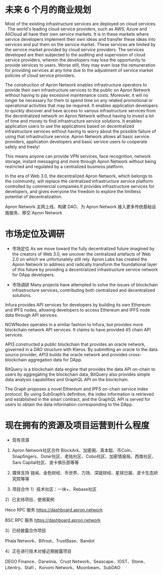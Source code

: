 # 未来 6 个月的商业规划
Most of the existing infrastructure services are deployed on cloud services. . The world's leading cloud service providers, such as AWS, Azure and AliCloud all have their own service markets. It is in these markets where service developers implement their own ideas and transfer these ideas into services and put them on the service market. These services are limited by the service market provided by cloud service providers. The services developed are then subjected to the auditing and supervision of cloud service providers, wherein the developers may lose the opportunity to provide services to users. Worse still, they may even lose the remuneration for providing services at any time due to the adjustment of service market policies of cloud service providers.

The construction of Apron Network enables infrastructure operators to provide their own infrastructure services to the public on Apron Network without  having to pay excessive maintenance costs.  Moreover, it will no longer be necessary for them to spend time on any related promotional or operational activities that may be required. It enables application developers to quickly discover and have access to various infrastructure services from the decentralized network on Apron Network without having to invest a lot of time and money to find infrastructure service solutions. It enables application users to use the applications based on decentralized infrastructure services without having to worry about the possible failure of using that infrastructure service. Apron Network allows all basic service providers, application developers and basic service users to cooperate safely and freely!

This means anyone can provide VPN services, face recognition, network storage, instant messaging and more through Apron Network without being restricted and regulated by a centralized business platform.

In the era of Web 3.0, the decentralized Apron Network, which belongs to the community, will replace the centralized infrastructure service platform controlled by commercial companies.It provides infrastructure services for developers, and gives everyone the freedom to explore the limitless potential of decentralization.


Apron Network 主网上线、构建 DAO、为 Apron Network 接入更多传统基础设施服务、移交 Apron Network
# 市场定位及调研

- 市场定位
As we move toward the fully decentralized future imagined by the creators of Web 3.0, we uncover the centralized artefacts of Web 2.0 on which we unfortunately still rely. Apron Labs has created the Apron Network to address and radically transform the foundational layer of this future by providing a decentralized infrastructure service network for DApp developers.

- 市场调研
Many projects have attempted to solve the issues  of blockchain infrastructure services, contributing  both centralized and decentralized solutions.

Infura provides API services for developers by building its own Ethereum and IPFS nodes, allowing developers to access Ethereum and IPFS node data through API services.

NOWNodes operates in a similar fashion to Infura, but provides more blockchain network API services. It claims to have provided 45 chain API services.

API3 constructed a public blockchain that provides an oracle network, governed in a  DAO structure with Kleros. By submitting an oracle to the data source provider, API3 builds the oracle network and provides cross-blockchain aggregation data for DApp.

BitQuery is a blockchain data engine that provides the data API on-chain to users by aggregating the blockchain data, BitQuery also provides simple data analysis capabilities and GraphQL API on the blockchain.

The Graph proposes a novel Ethereum and IPFS on-chain service index protocol. By using SubGraph’s definition, the index information is retrieved and established in the smart contract, and the GraphQL API is served for users to obtain the data information corresponding to the DApp.
# 现在拥有的资源及项目运营到什么程度

- 现有资源
1. Apron Network社区合作
BlockArk、加密阁、真本聪、币Coin、Snapfingers、Doter社区、老陆社区、Cobo社区、加密情报局、西南社区、Sars Capital社区、波卡俱乐部等等

2. 媒体支持
链闻、金色财经、币世界、力场、深链财经、星球日报、波卡生态研究院等等


3. 项目合作
1）技术社区：一块+、Rebase社区

2）已支持项目、使用案例

Heco RPC 服务 https://dashboard.apron.network

BSC RPC 服务 https://dashboard.apron.network

3）已经披露合作项目

Phala Network、Bifrost、TrustBase、Bandot

4）正在进行技术对接近期披露项目

DEGO Finance、Darwinia、Crust Network、Seascape、IOST、Stone、Litentry、Stafi 、Konomi Network、Moonbeam、SubDAO